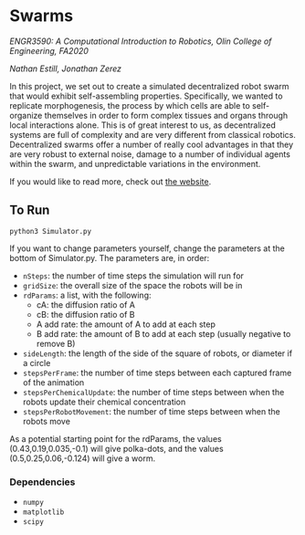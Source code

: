 # Swarms
*ENGR3590: A Computational Introduction to Robotics, Olin College of Engineering, FA2020*

*Nathan Estill, Jonathan Zerez*

In this project, we set out to create a simulated decentralized robot swarm that would exhibit self-assembling properties. Specifically, we wanted to replicate morphogenesis, the process by which cells are able to self-organize themselves in order to form complex tissues and organs through local interactions alone. This is of great interest to us, as decentralized systems are full of complexity and are very different from classical robotics. Decentralized swarms offer a number of really cool advantages in that they are very robust to external noise, damage to a number of individual agents within the swarm, and unpredictable variations in the environment. 

If you would like to read more, check out [the website](https://www.youtube.com/watch?v=dQw4w9WgXcQ).

## To Run

```
python3 Simulator.py
```
If you want to change parameters yourself, change the parameters at the bottom of Simulator.py. The parameters are, in order:
* `nSteps`: the number of time steps the simulation will run for
* `gridSize`: the overall size of the space the robots will be in
* `rdParams`: a list, with the following:
    * cA: the diffusion ratio of A
    * cB: the diffusion ratio of B
    * A add rate: the amount of A to add at each step
    * B add rate: the amount of B to add at each step (usually negative to remove B)
* `sideLength`: the length of the side of the square of robots, or diameter if a circle
* `stepsPerFrame`: the number of time steps between each captured frame of the animation
* `stepsPerChemicalUpdate`: the number of time steps between when the robots update their chemical concentration
* `stepsPerRobotMovement`: the number of time steps between when the robots move

As a potential starting point for the rdParams, the values (0.43,0.19,0.035,-0.1) will give polka-dots, and the values (0.5,0.25,0.06,-0.124) will give a worm.

### Dependencies

* `numpy`
* `matplotlib`
* `scipy`